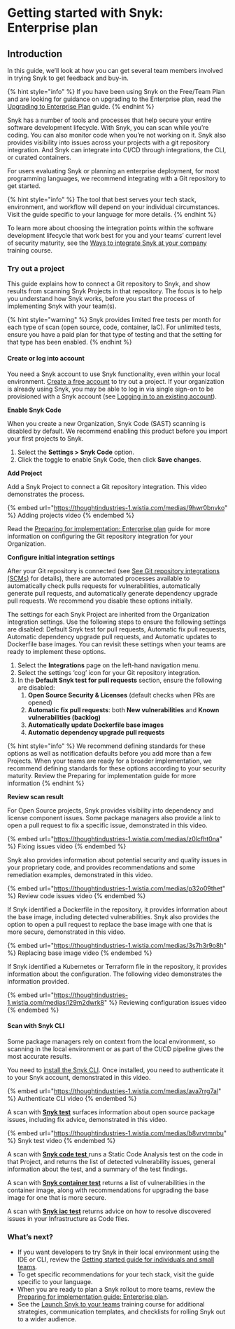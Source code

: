 # Getting started with Snyk: Enterprise plan

## Introduction

In this guide, we’ll look at how you can get several team members involved in trying Snyk to get feedback and buy-in.

{% hint style="info" %}
If you have been using Snyk on the Free/Team Plan and are looking for guidance on upgrading to the Enterprise plan, read the [Upgrading to Enterprise Plan](upgrading-to-enterprise-plan.md) guide.
{% endhint %}

Snyk has a number of tools and processes that help secure your entire software development lifecycle. With Snyk, you can scan while you’re coding. You can also monitor code when you’re not working on it. Snyk also provides visibility into issues across your projects with a git repository integration. And Snyk can integrate into CI/CD through integrations, the CLI, or curated containers.

For users evaluating Snyk or planning an enterprise deployment, for most programming languages, we recommend integrating with a Git repository to get started.&#x20;

{% hint style="info" %}
The tool that best serves your tech stack, environment, and workflow will depend on your individual circumstances. Visit the guide specific to your language for more details.
{% endhint %}

To learn more about choosing the integration points within the software development lifecycle that work best for you and your teams’ current level of security maturity, see the [Ways to integrate Snyk at your company](https://training.snyk.io/courses/ways-to-use-snyk) training course.

### Try out a project

This guide explains how to connect a Git repository to Snyk, and show results from scanning Snyk Projects in that repository. The focus is to help you understand how Snyk works, before you start the process of implementing Snyk with your team(s).

{% hint style="warning" %}
Snyk provides limited free tests per month for each type of scan (open source, code, container, IaC). For unlimited tests, ensure you have a paid plan for that type of testing and that the setting for that type has been enabled.
{% endhint %}

#### Create or log into account

You need a Snyk account to use Snyk functionality, even within your local environment. [Create a free account](../getting-started/quickstart/create-a-snyk-account/) to try out a project. If your organization is already using Snyk, you may be able to log in via single sign-on to be provisioned with a Snyk account (see [Logging in to an existing account](../getting-started/quickstart/create-a-snyk-account/logging-in-to-an-existing-account.md)).

**Enable Snyk Code**

When you create a new Organization, Snyk Code (SAST) scanning is disabled by default. We recommend enabling this product before you import your first projects to Snyk.

1. Select the **Settings > Snyk Code** option.
2. Click the toggle to enable Snyk Code, then click **Save changes**.

**Add Project**

Add a Snyk Project to connect a Git repository integration. This video demonstrates the process.

{% embed url="https://thoughtindustries-1.wistia.com/medias/9hwr0bnvko" %}
Adding projects video
{% endembed %}

Read the [Preparing for implementation: Enterprise plan](preparing-for-implementation-enterprise-plan.md) guide for more information on configuring the Git repository integration for your Organization.

**Configure initial integration settings**

After your Git repository is connected (see [See Git repository integrations (SCMs)](../integrations/git-repository-scm-integrations/) for details), there are automated processes available to automatically check pulls requests for vulnerabilities, automatically generate pull requests, and automatically generate dependency upgrade pull requests. We recommend you disable these options initially.

The settings for each Snyk Project are inherited from the Organization integration settings. Use the following steps to ensure the following settings are disabled: Default Snyk test for pull requests, Automatic fix pull requests, Automatic dependency upgrade pull requests, and Automatic updates to Dockerfile base images. You can revisit these settings when your teams are ready to implement these options.

1. Select the **Integrations** page on the left-hand navigation menu.
2. Select the settings ‘cog’ icon for your Git repository integration.
3. In the **Default Snyk test for pull requests** section, ensure the following are disabled:
   1. **Open Source Security & Licenses** (default checks when PRs are opened)
   2. **Automatic fix pull requests**: both **New vulnerabilities** and **Known vulnerabilities (backlog)**&#x20;
   3. **Automatically update Dockerfile base images**&#x20;
   4. **Automatic dependency upgrade pull requests**

{% hint style="info" %}
We recommend defining standards for these options as well as notification defaults before you add more than a few Projects. When your teams are ready for a broader implementation, we recommend defining standards for these options according to your security maturity. Review the Preparing for implementation guide for more information
{% endhint %}

**Review scan result**

For Open Source projects, Snyk provides visibility into dependency and license component issues. Some package managers also provide a link to open a pull request to fix a specific issue, demonstrated in this video.

{% embed url="https://thoughtindustries-1.wistia.com/medias/z0lcfht0na" %}
Fixing issues video
{% endembed %}

Snyk also provides information about potential security and quality issues in your proprietary code, and provides recommendations and some remediation examples, demonstrated in this video.

{% embed url="https://thoughtindustries-1.wistia.com/medias/p32o09thet" %}
Review code issues video
{% endembed %}

If Snyk identified a Dockerfile in the repository, it provides information about the base image, including detected vulnerabilities. Snyk also provides the option to open a pull request to replace the base image with one that is more secure, demonstrated in this video.

{% embed url="https://thoughtindustries-1.wistia.com/medias/3s7h3r9o8h" %}
Replacing base image video
{% endembed %}

If Snyk identified a Kubernetes or Terraform file in the repository, it provides information about the configuration. The following video demonstrates the information provided.

{% embed url="https://thoughtindustries-1.wistia.com/medias/l29m2dwrk8" %}
Reviewing configuration issues video
{% endembed %}

#### Scan with Snyk CLI

Some package managers rely on context from the local environment, so scanning in the local environment or as part of the CI/CD pipeline gives the most accurate results.

You need to [install the Snyk CLI](../snyk-cli/install-the-snyk-cli.md). Once installed, you need to authenticate it to your Snyk account, demonstrated in this video.

{% embed url="https://thoughtindustries-1.wistia.com/medias/ava7rrg7al" %}
Authenticate CLI video
{% endembed %}

A scan with [**Snyk test**](../products/snyk-open-source/use-snyk-open-source-from-the-cli/) surfaces information about open source package issues, including fix advice, demonstrated in this video.&#x20;

{% embed url="https://thoughtindustries-1.wistia.com/medias/b8vrvtmnbu" %}
Snyk test video
{% endembed %}

A scan with [**Snyk code test** ](../products/snyk-code/cli-for-snyk-code/)runs a Static Code Analysis test on the code in that Project, and returns the list of detected vulnerability issues, general information about the test, and a summary of the test findings.

A scan with [**Snyk container test**](../scan-containers/snyk-cli-for-container-security/) returns a list of vulnerabilities in the container image, along with recommendations for upgrading the base image for one that is more secure. &#x20;

A scan with [**Snyk iac test**](../scan-cloud-deployment/snyk-infrastructure-as-code/snyk-cli-for-infrastructure-as-code/) returns advice on how to resolve discovered issues in your Infrastructure as Code files.

### What’s next?

* If you want developers to try Snyk in their local environment using the IDE or CLI, review the [Getting started guide for individuals and small teams](getting-started-with-snyk-free-team-plan.md).
* To get specific recommendations for your tech stack, visit the guide specific to your language.
* When you are ready to plan a Snyk rollout to more teams, review the [Preparing for implementation guide: Enterprise plan](preparing-for-implementation-enterprise-plan.md).&#x20;
* See the [Launch Snyk to your teams](https://training.snyk.io/courses/launch-snyk-to-your-teams) training course for additional strategies, communication templates, and checklists for rolling Snyk out to a wider audience.

